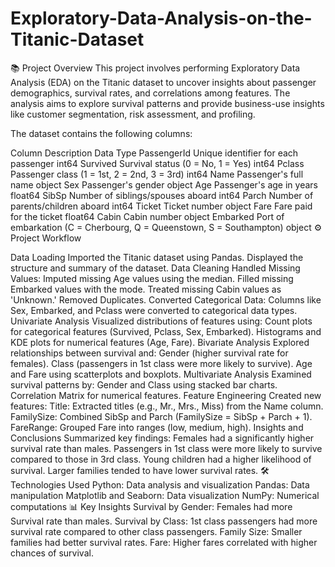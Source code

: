 # Exploratory-Data-Analysis-on-the-Titanic-Dataset
📚 Project Overview This project involves performing Exploratory Data Analysis (EDA) on the Titanic dataset to uncover insights about passenger demographics, survival rates, and correlations among features. The analysis aims to explore survival patterns and provide business-use insights like customer segmentation, risk assessment, and profiling.

The dataset contains the following columns:

Column Description Data Type PassengerId Unique identifier for each passenger int64 Survived Survival status (0 = No, 1 = Yes) int64 Pclass Passenger class (1 = 1st, 2 = 2nd, 3 = 3rd) int64 Name Passenger's full name object Sex Passenger's gender object Age Passenger's age in years float64 SibSp Number of siblings/spouses aboard int64 Parch Number of parents/children aboard int64 Ticket Ticket number object Fare Fare paid for the ticket float64 Cabin Cabin number object Embarked Port of embarkation (C = Cherbourg, Q = Queenstown, S = Southampton) object ⚙️ Project Workflow

Data Loading Imported the Titanic dataset using Pandas. Displayed the structure and summary of the dataset.
Data Cleaning Handled Missing Values: Imputed missing Age values using the median. Filled missing Embarked values with the mode. Treated missing Cabin values as 'Unknown.' Removed Duplicates. Converted Categorical Data: Columns like Sex, Embarked, and Pclass were converted to categorical data types.
Univariate Analysis Visualized distributions of features using: Count plots for categorical features (Survived, Pclass, Sex, Embarked). Histograms and KDE plots for numerical features (Age, Fare).
Bivariate Analysis Explored relationships between survival and: Gender (higher survival rate for females). Class (passengers in 1st class were more likely to survive). Age and Fare using scatterplots and boxplots.
Multivariate Analysis Examined survival patterns by: Gender and Class using stacked bar charts. Correlation Matrix for numerical features.
Feature Engineering Created new features: Title: Extracted titles (e.g., Mr., Mrs., Miss) from the Name column. FamilySize: Combined SibSp and Parch (FamilySize = SibSp + Parch + 1). FareRange: Grouped Fare into ranges (low, medium, high).
Insights and Conclusions Summarized key findings: Females had a significantly higher survival rate than males. Passengers in 1st class were more likely to survive compared to those in 3rd class. Young children had a higher likelihood of survival. Larger families tended to have lower survival rates. 🛠️ Technologies Used Python: Data analysis and visualization Pandas: Data manipulation Matplotlib and Seaborn: Data visualization NumPy: Numerical computations 📊 Key Insights Survival by Gender: Females had more Survival rate than males. Survival by Class: 1st class passengers had more survival rate compared to other class passengers. Family Size: Smaller families had better survival rates. Fare: Higher fares correlated with higher chances of survival.
